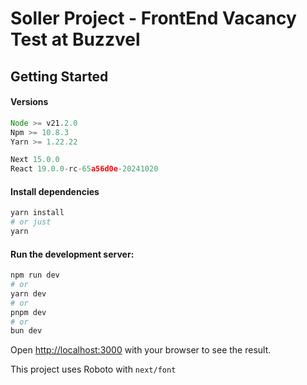 # Soller Project - FrontEnd Vacancy Test at Buzzvel

## Getting Started

#### Versions

```js
Node >= v21.2.0
Npm >= 10.8.3
Yarn >= 1.22.22

Next 15.0.0
React 19.0.0-rc-65a56d0e-20241020
```

#### Install dependencies

```bash
yarn install
# or just
yarn
```

#### Run the development server:

```bash
npm run dev
# or
yarn dev
# or
pnpm dev
# or
bun dev
```

Open [http://localhost:3000](http://localhost:3000) with your browser to see the result.

This project uses Roboto with `next/font`
